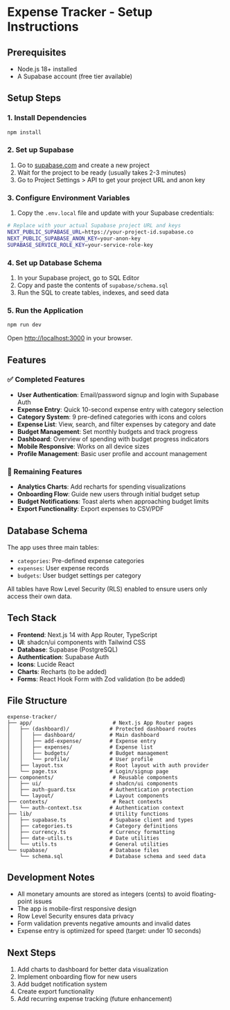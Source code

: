 # Expense Tracker - Setup Instructions

## Prerequisites

- Node.js 18+ installed
- A Supabase account (free tier available)

## Setup Steps

### 1. Install Dependencies

```bash
npm install
```

### 2. Set up Supabase

1. Go to [supabase.com](https://supabase.com) and create a new project
2. Wait for the project to be ready (usually takes 2-3 minutes)
3. Go to Project Settings > API to get your project URL and anon key

### 3. Configure Environment Variables

1. Copy the `.env.local` file and update with your Supabase credentials:

```bash
# Replace with your actual Supabase project URL and keys
NEXT_PUBLIC_SUPABASE_URL=https://your-project-id.supabase.co
NEXT_PUBLIC_SUPABASE_ANON_KEY=your-anon-key
SUPABASE_SERVICE_ROLE_KEY=your-service-role-key
```

### 4. Set up Database Schema

1. In your Supabase project, go to SQL Editor
2. Copy and paste the contents of `supabase/schema.sql`
3. Run the SQL to create tables, indexes, and seed data

### 5. Run the Application

```bash
npm run dev
```

Open [http://localhost:3000](http://localhost:3000) in your browser.

## Features

### ✅ Completed Features

- **User Authentication**: Email/password signup and login with Supabase Auth
- **Expense Entry**: Quick 10-second expense entry with category selection
- **Category System**: 9 pre-defined categories with icons and colors
- **Expense List**: View, search, and filter expenses by category and date
- **Budget Management**: Set monthly budgets and track progress
- **Dashboard**: Overview of spending with budget progress indicators
- **Mobile Responsive**: Works on all device sizes
- **Profile Management**: Basic user profile and account management

### 🔄 Remaining Features

- **Analytics Charts**: Add recharts for spending visualizations
- **Onboarding Flow**: Guide new users through initial budget setup
- **Budget Notifications**: Toast alerts when approaching budget limits
- **Export Functionality**: Export expenses to CSV/PDF

## Database Schema

The app uses three main tables:

- `categories`: Pre-defined expense categories
- `expenses`: User expense records
- `budgets`: User budget settings per category

All tables have Row Level Security (RLS) enabled to ensure users only access their own data.

## Tech Stack

- **Frontend**: Next.js 14 with App Router, TypeScript
- **UI**: shadcn/ui components with Tailwind CSS
- **Database**: Supabase (PostgreSQL)
- **Authentication**: Supabase Auth
- **Icons**: Lucide React
- **Charts**: Recharts (to be added)
- **Forms**: React Hook Form with Zod validation (to be added)

## File Structure

```
expense-tracker/
├── app/                          # Next.js App Router pages
│   ├── (dashboard)/             # Protected dashboard routes
│   │   ├── dashboard/           # Main dashboard
│   │   ├── add-expense/         # Expense entry
│   │   ├── expenses/            # Expense list
│   │   ├── budgets/             # Budget management
│   │   └── profile/             # User profile
│   ├── layout.tsx               # Root layout with auth provider
│   └── page.tsx                 # Login/signup page
├── components/                   # Reusable components
│   ├── ui/                      # shadcn/ui components
│   ├── auth-guard.tsx           # Authentication protection
│   └── layout/                  # Layout components
├── contexts/                     # React contexts
│   └── auth-context.tsx         # Authentication context
├── lib/                         # Utility functions
│   ├── supabase.ts              # Supabase client and types
│   ├── categories.ts            # Category definitions
│   ├── currency.ts              # Currency formatting
│   ├── date-utils.ts            # Date utilities
│   └── utils.ts                 # General utilities
└── supabase/                    # Database files
    └── schema.sql               # Database schema and seed data
```

## Development Notes

- All monetary amounts are stored as integers (cents) to avoid floating-point issues
- The app is mobile-first responsive design
- Row Level Security ensures data privacy
- Form validation prevents negative amounts and invalid dates
- Expense entry is optimized for speed (target: under 10 seconds)

## Next Steps

1. Add charts to dashboard for better data visualization
2. Implement onboarding flow for new users
3. Add budget notification system
4. Create export functionality
5. Add recurring expense tracking (future enhancement)